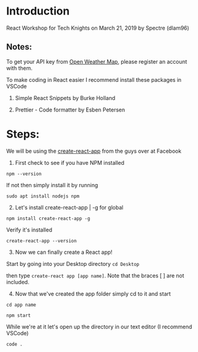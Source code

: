 # Introduction
React Workshop for Tech Knights on March 21, 2019 by Spectre (dlam96)

## Notes:

To get your API key from [Open Weather Map](https://home.openweathermap.org/), please register an account with them.

To make coding in React easier I recommend install these packages in VSCode

1. Simple React Snippets by Burke Holland

2. Prettier - Code formatter by Esben Petersen

# Steps:

We will be using the [create-react-app](https://github.com/facebook/create-react-app) from the guys over at Facebook

1. First check to see if you have NPM installed

`npm --version`

If not then simply install it by running

`sudo apt install nodejs npm`

2. Let's install create-react-app | -g for global

`npm install create-react-app -g`

Verify it's installed

`create-react-app --version`

3. Now we can finally create a React app!

Start by going into your Desktop directory
`cd Desktop`

then type `create-react app [app name]`. Note that the braces [ ] are not included.

4. Now that we've created the app folder simply cd to it and start

`cd app name`

`npm start`
 
 While we're at it let's open up the directory in our text editor (I recommend VSCode)
 
 `code .`

